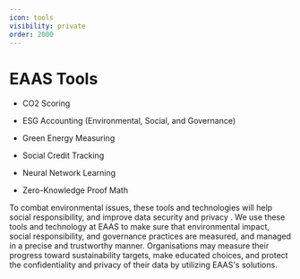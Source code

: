 ```yaml
---
icon: tools
visibility: private
order: 2000
---
```


# EAAS Tools

- CO2 Scoring

- ESG Accounting (Environmental, Social, and Governance)

- Green Energy Measuring

- Social Credit Tracking

- Neural Network Learning

- Zero-Knowledge Proof Math


To combat environmental issues, these tools and technologies will help social responsibility, and improve data security and privacy . We use these tools and technology at EAAS to make sure that environmental impact, social responsibility, and governance practices are measured,  and managed in a precise and trustworthy manner. Organisations may measure their progress toward sustainability targets, make educated choices, and protect the confidentiality and privacy of their data by utilizing EAAS's solutions.